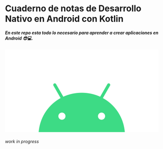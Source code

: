 # Cuaderno de notas de Desarrollo Nativo en Android con Kotlin

##### En este repo esta todo lo necesario para aprender a crear aplicaciones en Android 😎💻.

![Android logo](img/Android-Logo-PNG.png)

###### *work in progress*